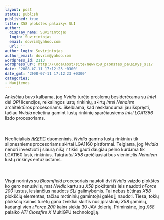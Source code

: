 ```yaml
---
layout: post
status: publish
published: true
title: X58 plokštės palaikys SLI
author:
  display_name: Suvirintojas
  login: Suvirintojas
  email: dovrim@yahoo.com
  url: ''
author_login: Suvirintojas
author_email: dovrim@yahoo.com
wordpress_id: 2113
wordpress_url: http://localhost/site/new/x58_plokstes_palaikys_sli/
date: '2008-07-11 17:12:23 +0300'
date_gmt: '2008-07-11 17:12:23 +0300'
categories:
- Naujienos
---
```

<p>Anksčiau buvo kalbama, jog <i>Nvidia</i> turėjo problemų besiderėdama su <i>Intel</i> dėl <i>QPI</i> licencijos, reikalingos lustų rinkinių, skirtų <i>Intel Nehalem</i> architektūros procesoriams. Skelbiama, kad nesklandumai jau išspręsti, tačiau <i>Nvidia</i> neketina gaminti lustų rinkinių sparčiausiems <i>Intel LGA1366</i> lizdo procesoriams.<br />
<br><br />
<br>Neoficialiais <a class="ns" href="http://translate.google.com/translate?u=http%3A%2F%2Fwww.hkepc.com%2F%3Fid%3D1440%26fs%3Dc1h&amp;sl=zh-CN&amp;tl=en&amp;hl=en&amp;ie=UTF-8"><i>HKEPC</i></a> duomenimis, <i>Nvidia</i> gamins lustų rinkinius tik silpnesniems procesoriams skirtai LGA1160 platformai. Teigiama, jog <i>Nvidia</i> nenori investuoti į siaurą nišą ir tikisi gauti daugiau pelno kurdama tik LGA1160 lustų rinkinius. Taigi <i>Intel X58</i> greičiausiai bus vienintelis <i>Nehalem</i> lustų rinkinys entuziastams.<br />
<br><br />
<br>Visgi norintys su <i>Bloomfield</i> procesoriais naudoti dvi <i>Nvidia</i> vaizdo plokštes ko gero nenusivils, mat <i>Nvidia</i> kartu su <i>X58</i> plokštėmis leis naudoti <i>nForce 200</i> lustus, leisiančius naudotis <i>SLI</i> galimybėmis. Tai nebus būtinas <i>X58</i> plokščių elementas, tačiau motininių gamintojai galės jį naudoti. Tiesa, tokių plokščių kainos turėtų gana ženkliai skirtis nuo įprastinių <i>X58</i> gaminių, kadangi vien <i>nForce 200</i> kaina siekia 30 JAV dolerių. Priminsime, jog <i>X58</i> palaiko <i>ATI Crossfire X</i> MultiGPU technologiją.<br />
<br><br />
<br><br />
<br></p>
